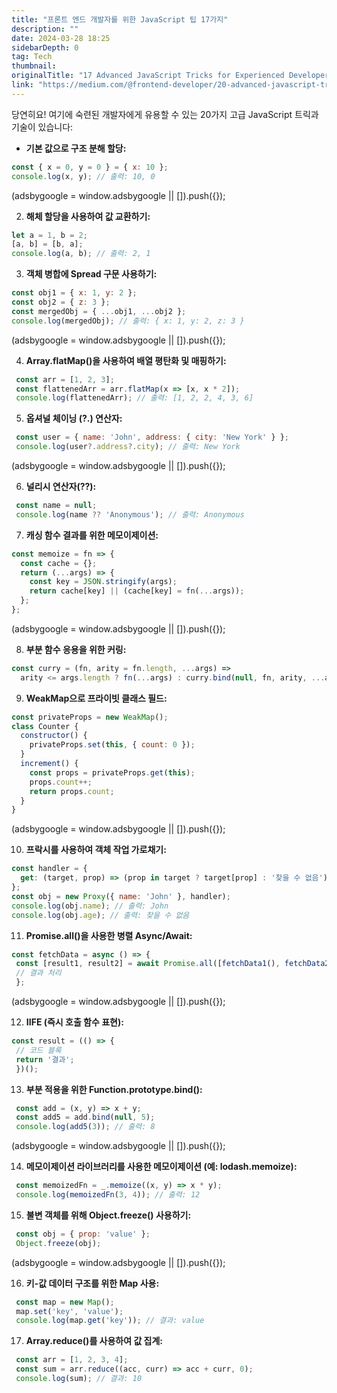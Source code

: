```yaml
---
title: "프론트 엔드 개발자를 위한 JavaScript 팁 17가지"
description: ""
date: 2024-03-28 18:25
sidebarDepth: 0
tag: Tech
thumbnail: 
originalTitle: "17 Advanced JavaScript Tricks for Experienced Developers 🔥🔥"
link: "https://medium.com/@frontend-developer/20-advanced-javascript-tricks-for-experienced-developers-03a1b9b23e3b"
---
```



당연히요! 여기에 숙련된 개발자에게 유용할 수 있는 20가지 고급 JavaScript 트릭과 기술이 있습니다:

- **기본 값으로 구조 분해 할당:**

```js
const { x = 0, y = 0 } = { x: 10 };
console.log(x, y); // 출력: 10, 0
```

<!-- ui-log 수평형 -->
<ins class="adsbygoogle"
  style="display:block"
  data-ad-client="ca-pub-4877378276818686"
  data-ad-slot="9743150776"
  data-ad-format="auto"
  data-full-width-responsive="true"></ins>
<component is="script">
(adsbygoogle = window.adsbygoogle || []).push({});
</component>

2. **해체 할당을 사용하여 값 교환하기:**

```js
let a = 1, b = 2;
[a, b] = [b, a];
console.log(a, b); // 출력: 2, 1
```

3. **객체 병합에 Spread 구문 사용하기:**

```js
const obj1 = { x: 1, y: 2 };
const obj2 = { z: 3 };
const mergedObj = { ...obj1, ...obj2 };
console.log(mergedObj); // 출력: { x: 1, y: 2, z: 3 }
```

<!-- ui-log 수평형 -->
<ins class="adsbygoogle"
  style="display:block"
  data-ad-client="ca-pub-4877378276818686"
  data-ad-slot="9743150776"
  data-ad-format="auto"
  data-full-width-responsive="true"></ins>
<component is="script">
(adsbygoogle = window.adsbygoogle || []).push({});
</component>

4. **Array.flatMap()을 사용하여 배열 평탄화 및 매핑하기:**

```js
 const arr = [1, 2, 3];
 const flattenedArr = arr.flatMap(x => [x, x * 2]);
 console.log(flattenedArr); // 출력: [1, 2, 2, 4, 3, 6]
```

5. **옵셔널 체이닝 (?.) 연산자:**

```js
 const user = { name: 'John', address: { city: 'New York' } };
 console.log(user?.address?.city); // 출력: New York
```

<!-- ui-log 수평형 -->
<ins class="adsbygoogle"
  style="display:block"
  data-ad-client="ca-pub-4877378276818686"
  data-ad-slot="9743150776"
  data-ad-format="auto"
  data-full-width-responsive="true"></ins>
<component is="script">
(adsbygoogle = window.adsbygoogle || []).push({});
</component>

6. **널리시 연산자(??):**

```js
 const name = null;
 console.log(name ?? 'Anonymous'); // 출력: Anonymous
```

7. **캐싱 함수 결과를 위한 메모이제이션:**

```js
const memoize = fn => {
  const cache = {};
  return (...args) => {
    const key = JSON.stringify(args);
    return cache[key] || (cache[key] = fn(...args));
  };
};
```

<!-- ui-log 수평형 -->
<ins class="adsbygoogle"
  style="display:block"
  data-ad-client="ca-pub-4877378276818686"
  data-ad-slot="9743150776"
  data-ad-format="auto"
  data-full-width-responsive="true"></ins>
<component is="script">
(adsbygoogle = window.adsbygoogle || []).push({});
</component>

8. **부분 함수 응용을 위한 커링:**

```js
const curry = (fn, arity = fn.length, ...args) =>
  arity <= args.length ? fn(...args) : curry.bind(null, fn, arity, ...args);
```

9. **WeakMap으로 프라이빗 클래스 필드:**

```js
const privateProps = new WeakMap();
class Counter {
  constructor() {
    privateProps.set(this, { count: 0 });
  }
  increment() {
    const props = privateProps.get(this);
    props.count++;
    return props.count;
  }
}
```

<!-- ui-log 수평형 -->
<ins class="adsbygoogle"
  style="display:block"
  data-ad-client="ca-pub-4877378276818686"
  data-ad-slot="9743150776"
  data-ad-format="auto"
  data-full-width-responsive="true"></ins>
<component is="script">
(adsbygoogle = window.adsbygoogle || []).push({});
</component>

10. **프락시를 사용하여 객체 작업 가로채기:**

```js
const handler = {
  get: (target, prop) => (prop in target ? target[prop] : '찾을 수 없음')
};
const obj = new Proxy({ name: 'John' }, handler);
console.log(obj.name); // 출력: John
console.log(obj.age); // 출력: 찾을 수 없음
```

11. **Promise.all()을 사용한 병렬 Async/Await:**

```js
const fetchData = async () => {
 const [result1, result2] = await Promise.all([fetchData1(), fetchData2()]);
 // 결과 처리
 };
```

<!-- ui-log 수평형 -->
<ins class="adsbygoogle"
  style="display:block"
  data-ad-client="ca-pub-4877378276818686"
  data-ad-slot="9743150776"
  data-ad-format="auto"
  data-full-width-responsive="true"></ins>
<component is="script">
(adsbygoogle = window.adsbygoogle || []).push({});
</component>

12. **IIFE (즉시 호출 함수 표현):**

```js
const result = (() => {
 // 코드 블록
 return '결과';
 })();
```

13. **부분 적용을 위한 Function.prototype.bind():**

```js
 const add = (x, y) => x + y;
 const add5 = add.bind(null, 5);
 console.log(add5(3)); // 출력: 8
```

<!-- ui-log 수평형 -->
<ins class="adsbygoogle"
  style="display:block"
  data-ad-client="ca-pub-4877378276818686"
  data-ad-slot="9743150776"
  data-ad-format="auto"
  data-full-width-responsive="true"></ins>
<component is="script">
(adsbygoogle = window.adsbygoogle || []).push({});
</component>

14. **메모이제이션 라이브러리를 사용한 메모이제이션 (예: lodash.memoize):**

```js
 const memoizedFn = _.memoize((x, y) => x * y);
 console.log(memoizedFn(3, 4)); // 출력: 12
```

15. **불변 객체를 위해 Object.freeze() 사용하기:**

```js
 const obj = { prop: 'value' };
 Object.freeze(obj);
```

<!-- ui-log 수평형 -->
<ins class="adsbygoogle"
  style="display:block"
  data-ad-client="ca-pub-4877378276818686"
  data-ad-slot="9743150776"
  data-ad-format="auto"
  data-full-width-responsive="true"></ins>
<component is="script">
(adsbygoogle = window.adsbygoogle || []).push({});
</component>

16. **키-값 데이터 구조를 위한 Map 사용:**

```js
 const map = new Map();
 map.set('key', 'value');
 console.log(map.get('key')); // 결과: value
```

17. **Array.reduce()를 사용하여 값 집계:**

```js
 const arr = [1, 2, 3, 4];
 const sum = arr.reduce((acc, curr) => acc + curr, 0);
 console.log(sum); // 결과: 10
```